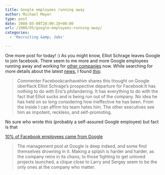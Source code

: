 ```yaml
---
title: Google employees running away
author: Michael Mayer
type: post
date: 2008-05-08T20:00:10+00:00
url: /2008/05/google-employees-running-away/
categories:
  - 'Recruiting &amp; Jobs'

---
```

One more post for today! :) As you might know, Elliot Schrage leaves Google to join facebook. There seem to me more and more Google employees running away and working for [other companies][1] now. While searching for more details about the latest [news][2], I found [this][3]:

> Commenter Facebookcanhavehim shares this thought on Google überflack Elliot Schrage&#8217;s prospective departure for Facebook:It has nothing to do with Eric&#8217;s philandering. It has everything to do with the fact that Elliot sucks and is being run out of the company. No idea he has held on so long considering how ineffective he has been. From the inside I can affirm his team hates him. The other executives see him as impotent, reckless, and self-promoting.

No sure who wrote this (probably a self-assured Google employee) but fact is that
  
[10% of Facebook employees came from Google][4]

> The management pool at Google is deep indeed, and some find themselves drowning in it. Making a splash is harder and harder, as the company reins in its chaos; to those fighting to get unloved projects launched, a clique close to Larry and Sergey seem to be the only ones at the company who matter.

 [1]: http://cuill.com/
 [2]: http://www.insidefacebook.com/2008/05/06/googles-elliot-schrage-defects-to-facebook/
 [3]: http://valleywag.com/387357/facebook-can-have-him
 [4]: http://www.insidefacebook.com/2008/03/27/facebooks-dna-is-10-google/